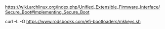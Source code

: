 

https://wiki.archlinux.org/index.php/Unified_Extensible_Firmware_Interface/Secure_Boot#Implementing_Secure_Boot


curl -L -O https://www.rodsbooks.com/efi-bootloaders/mkkeys.sh
